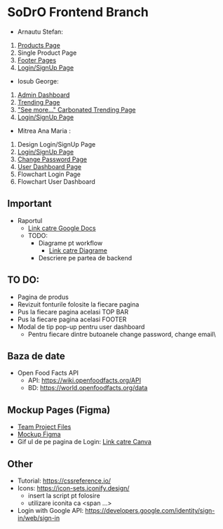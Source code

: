 # SoDrO Frontend Branch

* Arnautu Stefan:
1) [Products Page](https://github.com/AnaMitrea/SoDrO/blob/frontend/Frontend/pages/products.html)
2) Single Product Page
3) [Footer Pages](https://github.com/AnaMitrea/SoDrO/tree/frontend/footer-pages)
4) [Login/SignUp Page](https://github.com/AnaMitrea/SoDrO/blob/frontend/Frontend/pages/login.html)

* Iosub George:
1) [Admin Dashboard](https://github.com/AnaMitrea/SoDrO/blob/frontend/Frontend/pages/admin.html)
2) [Trending Page](https://github.com/AnaMitrea/SoDrO/blob/frontend/Frontend/pages/trending.html)
3) ["See more..." Carbonated Trending Page](https://github.com/AnaMitrea/SoDrO/blob/frontend/Frontend/pages/seeMore-Carbonated.html)
4) [Login/SignUp Page](https://github.com/AnaMitrea/SoDrO/blob/frontend/Frontend/pages/login.html)


* Mitrea Ana Maria :
1) Design Login/SignUp Page
2) [Login/SignUp Page](https://github.com/AnaMitrea/SoDrO/blob/frontend/Frontend/pages/login.html)
3) [Change Password Page](https://github.com/AnaMitrea/SoDrO/blob/frontend/Frontend/pages/change-psswd.html)
4) [User Dashboard Page](https://github.com/AnaMitrea/SoDrO/blob/frontend/Frontend/pages/dashboard.html)
5) Flowchart Login Page
6) Flowchart User Dashboard

Important
-
- Raportul
  - [Link catre Google Docs](https://docs.google.com/document/d/1EpaB2dD9dGkpIuNEiEwlLKstR_VZaf8X6zi2vS0TJ8w/edit?usp=sharing) 
  - TODO: 
    - Diagrame pt workflow
      - [Link catre Diagrame](https://drive.google.com/file/d/1NGb63_7A5tcBbludx_GAKAUkzINydGFb/view?usp=sharing) 
    - Descriere pe partea de backend

TO DO:
- 
- Pagina de produs
- Revizuit fonturile folosite la fiecare pagina
- Pus la fiecare pagina acelasi TOP BAR
- Pus la fiecare pagina acelasi FOOTER
- Modal de tip pop-up pentru user dashboard
  - Pentru fiecare dintre butoanele change password, change email\


Baza de date
-
- Open Food Facts API
  - API: https://wiki.openfoodfacts.org/API 
  - BD: https://world.openfoodfacts.org/data

Mockup Pages (Figma)
-
- [Team Project Files](https://www.figma.com/files/project/52608614/SoDro---Team-Project?fuid=1089204224887292505)
- [Mockup Figma](https://www.figma.com/file/qEBOpYWrTUl1x5rrWwL7kO/Frontend-MockUps?node-id=260%3A2) 
- Gif ul de pe pagina de Login: [Link catre Canva](https://www.canva.com/design/DAE9xmvDLaQ/KA_Z85hGtcc97XENn50lXQ/view?utm_content=DAE9xmvDLaQ&utm_campaign=designshare&utm_medium=link2&utm_source=sharebutton)

Other
-
- Tutorial: https://cssreference.io/
- Icons: https://icon-sets.iconify.design/
  - insert la script pt folosire
  - utilizare iconita ca <span ...></span>
- Login with Google API: https://developers.google.com/identity/sign-in/web/sign-in
